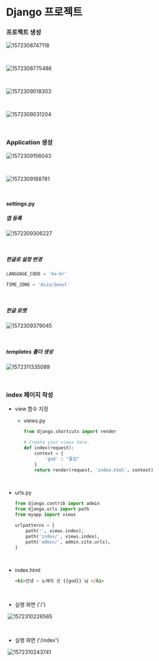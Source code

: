 # Django 프로젝트

### 프로젝트 생성

![1572308747118](https://user-images.githubusercontent.com/39547788/67731576-0c214700-fa3c-11e9-9392-6592ad22395e.png)

<br>

![1572308775486](https://user-images.githubusercontent.com/39547788/67731577-0c214700-fa3c-11e9-8deb-54e50fccb2cc.png)

<br>

![1572309018303](https://user-images.githubusercontent.com/39547788/67731578-0c214700-fa3c-11e9-9123-c11f16b97e70.png)

<br>

![1572309031204](https://user-images.githubusercontent.com/39547788/67731579-0c214700-fa3c-11e9-8bc6-ed1391dbf04e.png)

<br>



### Application 생성

![1572309156043](https://user-images.githubusercontent.com/39547788/67731581-0cb9dd80-fa3c-11e9-855c-fddc7702c7f3.png)



<br>

![1572309188781](https://user-images.githubusercontent.com/39547788/67731583-0cb9dd80-fa3c-11e9-8090-4617f3b85f31.png)

<br>

#### settings.py

##### 앱 등록

![1572309306227](https://user-images.githubusercontent.com/39547788/67731584-0cb9dd80-fa3c-11e9-8c89-63163faa501a.png)

<br>

##### 한글로 설정 변경

```python  
LANGUAGE_CODE = 'ko-kr'

TIME_ZONE = 'Asia/Seoul'
```

<br>

##### 한글 로켓 

![1572309379045](https://user-images.githubusercontent.com/39547788/67731585-0cb9dd80-fa3c-11e9-9cbc-27f779f93cd2.png)

<br>

##### templates 폴더 생성

![1572311335089](https://user-images.githubusercontent.com/39547788/67731636-3a9f2200-fa3c-11e9-87dd-b704314ca45e.png)

<br>

### index 페이지 작성

- view 함수 지정

  - views.py

    ```python 
    from django.shortcuts import render
    
    # Create your views here.
    def index(request):
        context = {
            'god' : "폴킴"
        }
        return render(request, 'index.html', context)
    ```

    <br>

- urls.py

  ```python 
  from django.contrib import admin
  from django.urls import path
  from myapp import views
  
  urlpatterns = [
      path('', views.index),
      path('index/', views.index),
      path('admin/', admin.site.urls),
  ]
  ```

<br>

- index.html

  ```html
  <h1>안녕 ~ 노래의 신 {{god}} 님 </h1>
  ```

  <br>

- 실행 화면 ('/')

​	![1572310226565](https://user-images.githubusercontent.com/39547788/67731639-3e32a900-fa3c-11e9-8b6c-8547679313b2.png)

<br>

- 실행 화면 ('/index')

​	![1572310243741](https://user-images.githubusercontent.com/39547788/67731640-3e32a900-fa3c-11e9-9a0a-d0b016012c15.png)

<br><br>